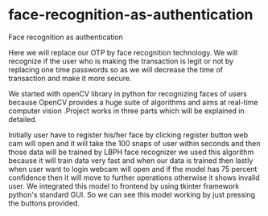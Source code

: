 # face-recognition-as-authentication

Face recognition as authentication

Here we will replace our OTP by face recognition technology. We will recognize if the user who is making the transaction is legit or not by replacing one time passwords so as we will decrease the time of transaction and make it more secure.

We started with openCV library in python for recognizing faces of users because OpenCV provides a huge suite of algorithms and aims at real-time computer vision .Project works in three parts which will be explained in detailed.

Initially user have to register his/her face by clicking register button web cam will open and it will take the 100 snaps of user within seconds and then those data will be trained by LBPH face recognizer we used this algorithm because it will train data very fast and when our data is trained then lastly when user want to login webcam will open and if the model has 75 percent confidence then it will move to further operations otherwise it shows invalid user. We integrated this model to frontend by using tkinter framework python's standard GUI. So we can see this model working by just pressing the buttons provided.
